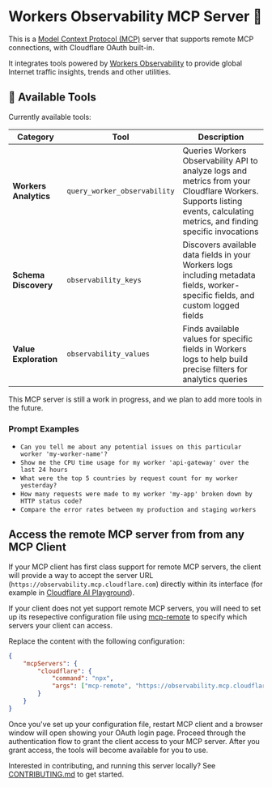 # Workers Observability MCP Server 🔭

This is a [Model Context Protocol (MCP)](https://modelcontextprotocol.io/introduction) server that supports remote MCP
connections, with Cloudflare OAuth built-in.

It integrates tools powered by [Workers Observability](https://developers.cloudflare.com/workers/observability/) to provide global
Internet traffic insights, trends and other utilities.

## 🔨 Available Tools

Currently available tools:

| **Category**          | **Tool**                     | **Description**                                                                                                                                                            |
| --------------------- | ---------------------------- | -------------------------------------------------------------------------------------------------------------------------------------------------------------------------- |
| **Workers Analytics** | `query_worker_observability` | Queries Workers Observability API to analyze logs and metrics from your Cloudflare Workers. Supports listing events, calculating metrics, and finding specific invocations |
| **Schema Discovery**  | `observability_keys`         | Discovers available data fields in your Workers logs including metadata fields, worker-specific fields, and custom logged fields                                           |
| **Value Exploration** | `observability_values`       | Finds available values for specific fields in Workers logs to help build precise filters for analytics queries                                                             |

This MCP server is still a work in progress, and we plan to add more tools in the future.

### Prompt Examples

- `Can you tell me about any potential issues on this particular worker 'my-worker-name'?`
- `Show me the CPU time usage for my worker 'api-gateway' over the last 24 hours`
- `What were the top 5 countries by request count for my worker yesterday?`
- `How many requests were made to my worker 'my-app' broken down by HTTP status code?`
- `Compare the error rates between my production and staging workers`

## Access the remote MCP server from from any MCP Client

If your MCP client has first class support for remote MCP servers, the client will provide a way to accept the server URL (`https://observability.mcp.cloudflare.com`) directly within its interface (for example in [Cloudflare AI Playground](https://playground.ai.cloudflare.com/)).

If your client does not yet support remote MCP servers, you will need to set up its resepective configuration file using [mcp-remote](https://www.npmjs.com/package/mcp-remote) to specify which servers your client can access.

Replace the content with the following configuration:

```json
{
	"mcpServers": {
		"cloudflare": {
			"command": "npx",
			"args": ["mcp-remote", "https://observability.mcp.cloudflare.com/sse"]
		}
	}
}
```

Once you've set up your configuration file, restart MCP client and a browser window will open showing your OAuth login page. Proceed through the authentication flow to grant the client access to your MCP server. After you grant access, the tools will become available for you to use.

Interested in contributing, and running this server locally? See [CONTRIBUTING.md](CONTRIBUTING.md) to get started.
